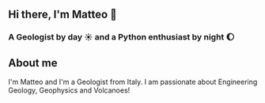 ## Hi there, I'm Matteo 👋
### A Geologist by day ☀️ and a Python enthusiast by night 🌔

## About me
I'm Matteo and I'm a Geologist from Italy.
I am passionate about Engineering Geology, Geophysics and Volcanoes!
